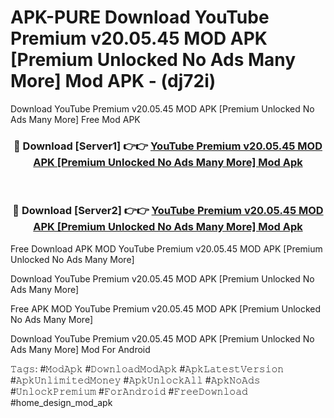 # APK-PURE Download YouTube Premium v20.05.45 MOD APK [Premium Unlocked No Ads Many More] Mod APK - (dj72i)
Download YouTube Premium v20.05.45 MOD APK [Premium Unlocked No Ads Many More] Free Mod APK

<div align="center">
<h3>🔴 Download [Server1] 👉👉 <a href="https://apk-comot.site?title=YouTube_Premium_v20.05.45_MOD_APK_[Premium_Unlocked_No_Ads_Many_More]">YouTube Premium v20.05.45 MOD APK [Premium Unlocked No Ads Many More] Mod Apk</a></h3><br>

<h3>🔴 Download [Server2] 👉👉 <a href="https://apk-comot.site?title=YouTube_Premium_v20.05.45_MOD_APK_[Premium_Unlocked_No_Ads_Many_More]">YouTube Premium v20.05.45 MOD APK [Premium Unlocked No Ads Many More] Mod Apk</a></h3>
</div>


Free Download APK MOD YouTube Premium v20.05.45 MOD APK [Premium Unlocked No Ads Many More]

Download YouTube Premium v20.05.45 MOD APK [Premium Unlocked No Ads Many More] 

Free APK MOD YouTube Premium v20.05.45 MOD APK [Premium Unlocked No Ads Many More] 

Download YouTube Premium v20.05.45 MOD APK [Premium Unlocked No Ads Many More] Mod For Android

𝚃𝚊𝚐𝚜: #𝙼𝚘𝚍𝙰𝚙𝚔 #𝙳𝚘𝚠𝚗𝚕𝚘𝚊𝚍𝙼𝚘𝚍𝙰𝚙𝚔 #𝙰𝚙𝚔𝙻𝚊𝚝𝚎𝚜𝚝𝚅𝚎𝚛𝚜𝚒𝚘𝚗 #𝙰𝚙𝚔𝚄𝚗𝚕𝚒𝚖𝚒𝚝𝚎𝚍𝙼𝚘𝚗𝚎𝚢 #𝙰𝚙𝚔𝚄𝚗𝚕𝚘𝚌𝚔𝙰𝚕𝚕 #𝙰𝚙𝚔𝙽𝚘𝙰𝚍𝚜 #𝚄𝚗𝚕𝚘𝚌𝚔𝙿𝚛𝚎𝚖𝚒𝚞𝚖 #𝙵𝚘𝚛𝙰𝚗𝚍𝚛𝚘𝚒𝚍 #𝙵𝚛𝚎𝚎𝙳𝚘𝚠𝚗𝚕𝚘𝚊𝚍 #home_design_mod_apk